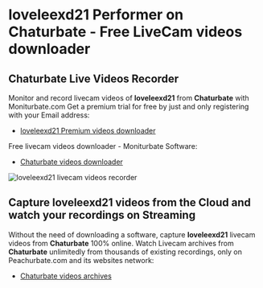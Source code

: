 # loveleexd21 Performer on Chaturbate - Free LiveCam videos downloader

## Chaturbate Live Videos Recorder

Monitor and record livecam videos of **loveleexd21** from **Chaturbate** with Moniturbate.com
Get a premium trial for free by just and only registering with your Email address:
* [loveleexd21 Premium videos downloader](https://moniturbate.com/request-demo-licence-key.html)

Free livecam videos downloader - Moniturbate Software:
* [Chaturbate videos downloader](https://moniturbate.com/moniturbate-download-software.html)

![loveleexd21 livecam videos recorder](https://peachurnet.com/templates/moniturbate-software.png)


## Capture loveleexd21 videos from the Cloud and watch your recordings on Streaming

Without the need of downloading a software, capture **loveleexd21** livecam videos from **Chaturbate** 100% online.
Watch Livecam archives from **Chaturbate** unlimitedly from thousands of existing recordings, only on Peachurbate.com and its websites network:
* [Chaturbate videos archives](https://peachurnet.com/)